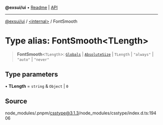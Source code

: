 **@exsui/ui** • [Readme](../../README.md) \| [API](../../globals.md)

***

[@exsui/ui](../../README.md) / [\<internal\>](../README.md) / FontSmooth

# Type alias: FontSmooth\<TLength\>

> **FontSmooth**\<`TLength`\>: [`Globals`](Globals.md) \| [`AbsoluteSize`](AbsoluteSize.md) \| `TLength` \| `"always"` \| `"auto"` \| `"never"`

## Type parameters

• **TLength** = `string` & `Object` \| `0`

## Source

node\_modules/.pnpm/csstype@3.1.3/node\_modules/csstype/index.d.ts:19406
